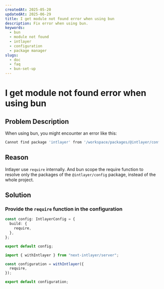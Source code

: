 ```yaml
---
createdAt: 2025-05-20
updatedAt: 2025-06-29
title: I get module not found error when using bun
description: Fix error when using bun.
keywords:
  - bun
  - module not found
  - intlayer
  - configuration
  - package manager
slugs:
  - doc
  - faq
  - bun-set-up
---
```


# I get module not found error when using bun

## Problem Description

When using bun, you might encounter an error like this:

```bash
Cannot find package 'intlayer' from '/workspace/packages/@intlayer/config/dist/cjs/utils/ESMxCJSHelpers.cjs' undefined
```

## Reason

Intlayer use `require` internally. And bun scope the require function to resolve only the packages of the `@intlayer/config` package, instead of the whole project.

## Solution

### Provide the `require` function in the configuration

```ts
const config: IntlayerConfig = {
  build: {
    require,
  },
};

export default config;
```

```ts fileName="next.config.ts" codeFormat="typescript"
import { withIntlayer } from "next-intlayer/server";

const configuration = withIntlayer({
  require,
});

export default configuration;
```
